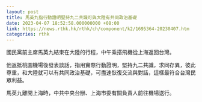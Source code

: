 ```yaml
---
layout: post
title: 馬英九指行動證明堅持九二共識可與大陸有共同政治基礎
date: 2023-04-07 18:52:58.000000000 +08:00
link: https://news.rthk.hk/rthk/ch/component/k2/1695364-20230407.htm
categories: rthk
---
```


國民黨前主席馬英九結束在大陸的行程，中午乘搭飛機從上海返回台灣。

他返抵桃園機場後發表談話，指用實際行動證明，堅持九二共識，求同存異，彼此尊重，和大陸就可以有共同政治基礎，可盡速恢復交流與對話，這樣最符合台灣民眾利益。 

馬英九離開上海時，中共中央台辦、上海市委有關負責人前往機場送行。
